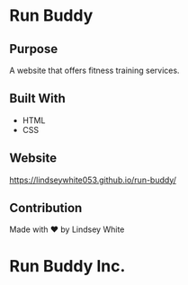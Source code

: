# Run Buddy

## Purpose 
A website that offers fitness training services. 

## Built With
* HTML
* CSS

## Website
https://lindseywhite053.github.io/run-buddy/

## Contribution
Made with ❤️ by Lindsey White

# Run Buddy Inc.
